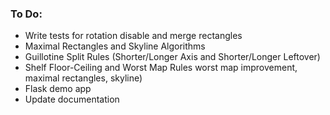 ### To Do:
* Write tests for rotation disable and merge rectangles
* Maximal Rectangles and Skyline Algorithms
* Guillotine Split Rules (Shorter/Longer Axis and Shorter/Longer Leftover)
* Shelf Floor-Ceiling and Worst Map Rules
  worst map improvement, maximal rectangles, skyline)
* Flask demo app
* Update documentation
